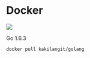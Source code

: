 Docker
=======

[![](https://badge.imagelayers.io/kakilangit/golang:latest.svg)](https://imagelayers.io/?images=kakilangit/golang:latest 'Get your own badge on imagelayers.io')

Go 1.6.3

    docker pull kakilangit/golang
